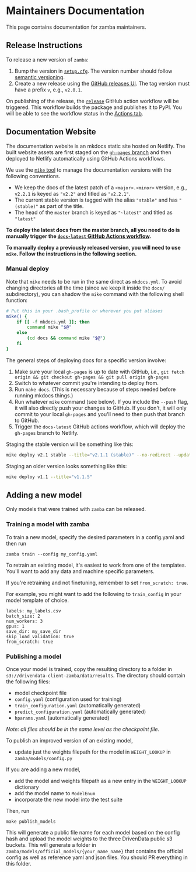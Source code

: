 # Maintainers Documentation

This page contains documentation for zamba maintainers.

## Release Instructions

To release a new version of `zamba`:

1. Bump the version in [`setup.cfg`](https://github.com/drivendataorg/zamba/blob/master/setup.cfg). The version number should follow [semantic versioning](https://semver.org/).
2. Create a new release using the [GitHub releases UI](https://github.com/drivendataorg/zamba/releases/new). The tag version must have a prefix `v`, e.g., `v2.0.1`.

On publishing of the release, the [`release`](https://github.com/drivendataorg/zamba/blob/master/.github/workflows/release.yml) GitHub action workflow will be triggered. This workflow builds the package and publishes it to PyPI. You will be able to see the workflow status in the [Actions tab](https://github.com/drivendataorg/zamba/actions?query=workflow%3Arelease).

## Documentation Website

The documentation website is an mkdocs static site hosted on Netlify. The built website assets are first staged on the [`gh-pages` branch](https://github.com/drivendataorg/zamba/tree/gh-pages) and then deployed to Netlify automatically using GitHub Actions workflows.

We use the [`mike` tool](https://github.com/jimporter/mike) to manage the documentation versions with the following conventions.
- We keep the docs of the latest patch of a `<major>.<minor>` version, e.g., `v2.2.1` is keyed as `"v2.2"` and titled as `"v2.2.1"`.
- The current stable version is tagged with the alias `"stable"` and has `"(stable)"` as part of the title.
- The head of the `master` branch is keyed as `"~latest"` and titled as `"latest"`

**To deploy the latest docs from the master branch, all you need to do is manually trigger the [`docs-latest` GitHub Actions workflow](https://github.com/drivendataorg/zamba/actions/workflows/docs-latest.yml).**

**To manually deploy a previously released version, you will need to use `mike`. Follow the instructions in the following section.**

### Manual deploy

Note that `mike` needs to be run in the same direct as `mkdocs.yml`. To avoid changing directories all the time (since we keep it inside the `docs/` subdirectory), you can shadow the `mike` command with the following shell function:

```bash
# Put this in your .bash_profile or wherever you put aliases
mike() {
    if [[ -f mkdocs.yml ]]; then
        command mike "$@"
    else
        (cd docs && command mike "$@")
    fi
}
```

The general steps of deploying docs for a specific version involve:

1. Make sure your local `gh-pages` is up to date with GitHub, i.e., `git fetch origin && git checkout gh-pages && git pull origin gh-pages`
2. Switch to whatever commit you're intending to deploy from.
3. Run `make docs`. (This is necessary because of steps needed before running mkdocs things.)
4. Run whatever `mike` command (see below). If you include the `--push` flag, it will also directly push your changes to GitHub. If you don't, it will only commit to your local `gh-pages` and you'll need to then push that branch to GitHub.
5. Trigger the `docs-latest` GitHub actions workflow, which will deploy the `gh-pages` branch to Netlify.

Staging the stable version will be something like this:

```bash
mike deploy v2.1 stable --title="v2.1.1 (stable)" --no-redirect --update-aliases
```

Staging an older version looks something like this:

```bash
mike deploy v1.1 --title="v1.1.5"
```

## Adding a new model

Only models that were trained with `zamba` can be released.

### Training a model with zamba

To train a new model, specify the desired parameters in a config.yaml and then run
```
zamba train --config my_config.yaml
```

To retrain an existing model, it's easiest to work from one of the templates. You'll want to add any data and machine specific parameters.

If you're retraining and not finetuning, remember to set `from_scratch: true`.

For example, you might want to add the following to `train_config` in your model template of choice.

```
labels: my_labels.csv
batch_size: 2
num_workers: 3
gpus: 1
save_dir: my_save_dir
skip_load_validation: true
from_scratch: true
```

### Publishing a model

Once your model is trained, copy the resulting directory to a folder in `s3://drivendata-client-zamba/data/results`. The directory should contain the following files:

- model checkpoint file
- `config.yaml` (configuration used for training)
- `train_configuration.yaml` (automatically generated)
- `predict_configuration.yaml` (automatically generated)
- `hparams.yaml` (automatically generated)

*Note: all files should be in the same level as the checkpoint file.*

To publish an improved version of an existing model,
- update just the weights filepath for the model in `WEIGHT_LOOKUP` in `zamba/models/config.py`

If you are adding a new model,
- add the model and weights filepath as a new entry in the `WEIGHT_LOOKUP` dictionary
- add the model name to `ModelEnum`
- incorporate the new model into the test suite

Then, run
```
make publish_models
```

This will generate a public file name for each model based on the config hash and upload the model weights to the three DrivenData public s3 buckets. This will generate a folder in `zamba/models/official_models/{your_name_name}` that contains the official config as well as reference yaml and json files. You should PR everything in this folder.
